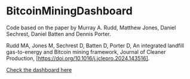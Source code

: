 # BitcoinMiningDashboard

Code based on the paper by Murray A. Rudd, Matthew Jones, Daniel Sechrest, Daniel Batten and Dennis Porter.



Rudd MA, Jones M, Sechrest D, Batten D, Porter D, An integrated landfill
gas-to-energy and Bitcoin mining framework, Journal of Cleaner Production, [https://doi.org/10.1016/j.jclepro.2024.143516].



[Check the dashboard here](https://bitcoin-mining-dashboard.streamlit.app/)

